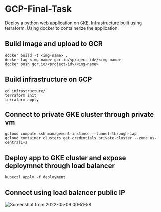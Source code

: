 # GCP-Final-Task 
Deploy a python web application on GKE. Infrastructure built using terraform. Using docker to containerize the application.

## Build image and upload to GCR
```
docker build -t <img-name> .
docker tag <img-name> gcr.io/<project-id>/<img-name>
docker push gcr.io/<project-id>/<img-name>
```
## Build infrastructure on GCP
```
cd infrastructure/
terraform init
terraform apply
```
## Connect to private GKE cluster through private vm
```
gcloud compute ssh management-instance --tunnel-through-iap
gcloud container clusters get-credentials private-cluster --zone us-central1-a
```
## Deploy app to GKE cluster and expose deploymnet through load balancer
```
kubectl apply -f deployment
```
## Connect using load balancer public IP
![Screenshot from 2022-05-09 00-51-58](https://user-images.githubusercontent.com/31425172/167319303-b08b3b72-88b1-473c-9d6a-7300d3d5676c.png)
